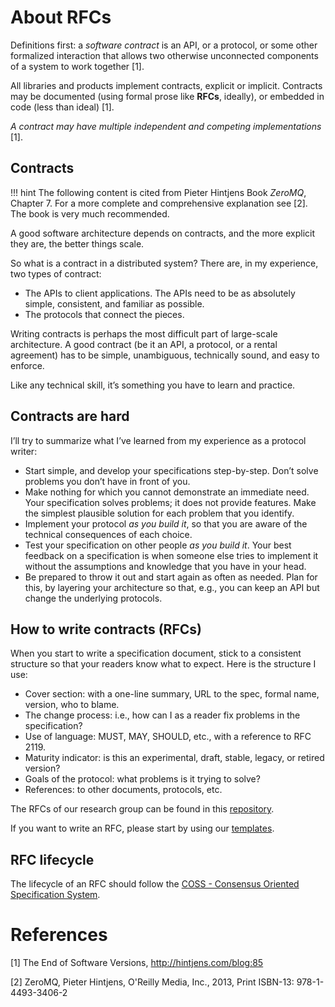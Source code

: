 # About RFCs

Definitions first: a *software contract* is an API, or a protocol, or some other formalized interaction that allows two otherwise unconnected components of a system to work together [1].

All libraries and products implement contracts, explicit or implicit. Contracts may be documented (using formal prose like **RFCs**, ideally), or embedded in code (less than ideal) [1].

*A contract may have multiple independent and competing implementations* [1].

## Contracts

!!! hint
    The following content is cited from Pieter Hintjens Book *ZeroMQ*, Chapter 7. For a more complete and comprehensive explanation see [2]. The book is very much recommended.

A good software architecture depends on contracts, and the more explicit they are, the better things scale.

So what is a contract in a distributed system? There are, in my experience, two types of contract:

- The APIs to client applications. The APIs need to be as absolutely simple, consistent, and familiar as possible.
- The protocols that connect the pieces.

Writing contracts is perhaps the most difficult part of large-scale architecture. A good contract (be it an API, a protocol, or a rental agreement) has to be simple, unambiguous, technically sound, and easy to enforce.

Like any technical skill, it’s something you have to learn and practice.

## Contracts are hard

I’ll try to summarize what I’ve learned from my experience as a protocol writer:

- Start simple, and develop your specifications step-by-step. Don’t solve problems you don’t have in front of you.
- Make nothing for which you cannot demonstrate an immediate need. Your specification solves problems; it does not provide features. Make the simplest plausible solution for each problem that you identify.
- Implement your protocol *as you build it*, so that you are aware of the technical consequences of each choice.
- Test your specification on other people *as you build it*. Your best feedback on a specification is when someone else tries to implement it without the assumptions and knowledge that you have in your head.
- Be prepared to throw it out and start again as often as needed. Plan for this, by layering your architecture so that, e.g., you can keep an API but change the underlying protocols.

## How to write contracts (RFCs)

When you start to write a specification document, stick to a consistent structure so that your readers know what to expect. Here is the structure I use:

- Cover section: with a one-line summary, URL to the spec, formal name, version, who to blame.
- The change process: i.e., how can I as a reader fix problems in the specification?
- Use of language: MUST, MAY, SHOULD, etc., with a reference to RFC 2119.
- Maturity indicator: is this an experimental, draft, stable, legacy, or retired version?
- Goals of the protocol: what problems is it trying to solve?
- References: to other documents, protocols, etc.

The RFCs of our research group can be found in this [repository](https://gitlab.hrz.tu-chemnitz.de/DioneCG/RFC).

If you want to write an RFC, please start by using our [templates](https://gitlab.hrz.tu-chemnitz.de/DioneCG/RFC/tree/master/templates).

## RFC lifecycle

The lifecycle of an RFC should follow the [COSS - Consensus Oriented Specification System](https://rfc.unprotocols.org/spec:2/COSS/).

# References

[1] The End of Software Versions, <http://hintjens.com/blog:85>

[2] ZeroMQ, Pieter Hintjens, O'Reilly Media, Inc., 2013, Print ISBN-13: 978-1-4493-3406-2
